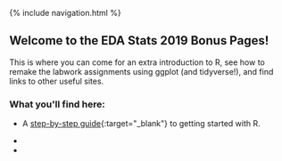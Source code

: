 

{% include navigation.html %}


## Welcome to the EDA Stats 2019 Bonus Pages!

This is where you can come for an extra introduction to R, see how to remake the labwork assignments using ggplot (and tidyverse!), and find links to other useful sites. 


### What you'll find here: 

- A [step-by-step guide](/before-you-start.html){:target="_blank"} to getting started with R. 

- 

- 

